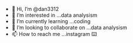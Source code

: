 - 👋 Hi, I’m @dan3312
- 👀 I’m interested in ...data analysism
- 🌱 I’m currently learning ...coding
- 💞️ I’m looking to collaborate on ...data analysism
- 📫 How to reach me ...instagram ⌨️

<!---
dan3312/dan3312 is a ✨ special ✨ repository because its `README.md` (this file) appears on your GitHub profile.
You can click the Preview link to take a look at your changes.
--->
